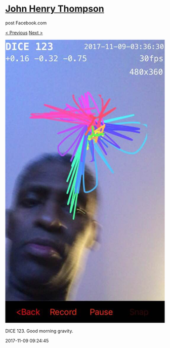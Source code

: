 # [John Henry Thompson](../README.md)
post Facebook.com

[< Previous](2017-11-10-1.md) [Next >](2017-11-09-2.md)

[![](../media/2017-11-09/Timeline-Photos-DICE-123-Good-morning-gravity.jpg)](../README.md)

DICE 123. Good morning gravity.

2017-11-09 09:24:45